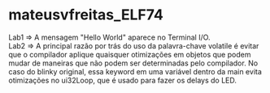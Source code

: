 # mateusvfreitas_ELF74

Lab1 => A mensagem "Hello World" aparece no Terminal I/O.  
Lab2 => A principal razão por trás do uso da palavra-chave volatile é evitar que o compilador aplique quaisquer otimizações em objetos que podem mudar de maneiras que não podem ser determinadas pelo compilador. No caso do blinky original, essa keyword em uma variável dentro da main evita otimizações no ui32Loop, que é usado para fazer os delays do LED.
